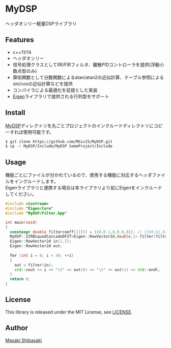 # MyDSP
ヘッダオンリー軽量DSPライブラリ

## Features
- c++11/14
- ヘッダオンリー
- 信号処理クラスとしてIIR/FIRフィルタ、離散PIDコントローラを提供(浮動小数点型のみ)
- 算術関数として分数関数によるatan/atan2の近似計算、テーブル参照によるsin/cosの近似計算などを提供
- コンパイラによる最適化を前提とした実装
- [Eigen](http://eigen.tuxfamily.org)ライブラリで提供される行列型をサポート

## Install
[MyDSP](Include/MyDSP)ディレクトリを丸ごとプロジェクトのインクルードディレクトリにコピーすれば使用可能です。
```bash
$ git clone https://github.com/MSiv15/MyDSP.git
$ cp -r MyDSP/Include/MyDSP SomeProject/Include
```

## Usage
機能ごとにファイルが分かれているので、使用する機能に対応するヘッダファイルをインクルードします。  
Eigenライブラリと連携する場合は本ライブラリより前にEigenをインクルードしてください。
```c++
#include <iostream>
#include "Eigen/Core"
#include "MyDSP/Filter.hpp"

int main(void)
{
  constexpr double filtercoeff[1][5] = {{0,0.1,0,0.9,0}}; // {{b0,b1,b2,a1,a2}}
  MyDSP::IIRBiquadCascadeDF2T<Eigen::RowVector2d,double,1> filter(filtercoeff);
  Eigen::RowVector2d in(1,2);
  Eigen::RowVector2d out;
  
  for (int i = 0; i < 50; ++i)
  {
    out = filter(in);
    std::cout << i << "\t" << out(0) << "\t" << out(1) << std::endl;
  }
  return 0;
}
```

## License
This library is released under the MIT License, see [LICENSE](LICENSE).

## Author
[Masaki Shibasaki](https://github.com/MSiv15)
